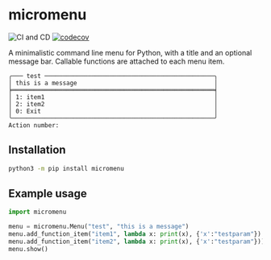 # micromenu

![CI and CD](https://github.com/andli/micromenu/workflows/CI%20and%20CD/badge.svg) [![codecov](https://codecov.io/gh/andli/micromenu/branch/master/graph/badge.svg)](https://codecov.io/gh/andli/micromenu)

A minimalistic command line menu for Python, with a title and an optional message bar. Callable functions are attached to each menu item.

```terminal
╭─── test ───────────────────────────────────────────────╮
│ this is a message                                      │
╞════════════════════════════════════════════════════════╡
│ 1: item1                                               │
│ 2: item2                                               │
│ 0: Exit                                                │
╰────────────────────────────────────────────────────────╯
Action number:
```

## Installation

```bash
python3 -m pip install micromenu
```

## Example usage

```python
import micromenu

menu = micromenu.Menu("test", "this is a message")
menu.add_function_item("item1", lambda x: print(x), {'x':"testparam"})
menu.add_function_item("item2", lambda x: print(x), {'x':"testparam"}))
menu.show()
```

